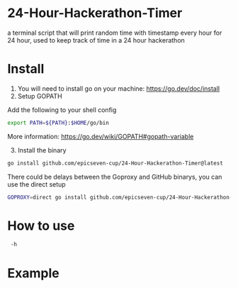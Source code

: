 # 24-Hour-Hackerathon-Timer
a terminal script that will print random time with timestamp every hour for 24 hour, used to keep track of time in a 24 hour hackerathon

# Install
1. You will need to install go on your machine: https://go.dev/doc/install
2. Setup GOPATH

Add the following to your shell config
```bash
export PATH=${PATH}:$HOME/go/bin
```
More information: https://go.dev/wiki/GOPATH#gopath-variable

3. Install the binary
```bash
go install github.com/epicseven-cup/24-Hour-Hackerathon-Timer@latest 
```

There could be delays between the Goproxy and GitHub binarys, you can use the direct setup
```bash
GOPROXY=direct go install github.com/epicseven-cup/24-Hour-Hackerathon-Timer@latest
```

# How to use


```bash
 -h
```

# Example

```bash

```